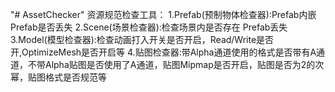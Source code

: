 "# AssetChecker" 
资源规范检查工具：
1.Prefab(预制物体检查器):Prefab内嵌Prefab是否丢失
2.Scene(场景检查器):检查场景内是否存在 Prefab丢失
3.Model(模型检查器):检查动画打入开关是否开启，Read/Write是否开,OptimizeMesh是否开启等
4.贴图检查器:带Alpha通道使用的格式是否带有A通道，不带Alpha贴图是否使用了A通道，贴图Mipmap是否开启，贴图是否为2的次幂，贴图格式是否规范等
